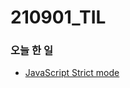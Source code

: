 # 210901_TIL

### 오늘 한 일

* [JavaScript Strict mode](https://blog.naver.com/vkfkdto0209/222491897540)
